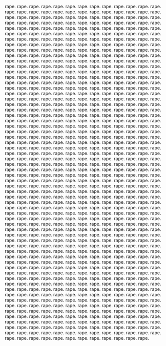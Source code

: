 rape. rape. rape. rape. rape. rape. rape. rape. rape. rape. rape. rape. rape. rape. rape. rape. rape. rape. rape. rape. rape. rape. rape. rape. rape. rape. rape. rape. rape. rape. rape. rape. rape. rape. rape. rape. rape. rape. rape. rape. rape. rape. rape. rape. rape. rape. rape. rape. rape. rape. rape. rape. rape. rape. rape. rape. rape. rape. rape. rape. rape. rape. rape. rape. rape. rape. rape. rape. rape. rape. rape. rape. rape. rape. rape. rape. rape. rape. rape. rape. rape. rape. rape. rape. rape. rape. rape. rape. rape. rape. rape. rape. rape. rape. rape. rape. rape. rape. rape. rape. rape. rape. rape. rape. rape. rape. rape. rape. rape. rape. rape. rape. rape. rape. rape. rape. rape. rape. rape. rape. rape. rape. rape. rape. rape. rape. rape. rape. rape. rape. rape. rape. rape. rape. rape. rape. rape. rape. rape. rape. rape. rape. rape. rape. rape. rape. rape. rape. rape. rape. rape. rape. rape. rape. rape. rape. rape. rape. rape. rape. rape. rape. rape. rape. rape. rape. rape. rape. rape. rape. rape. rape. rape. rape. rape. rape. rape. rape. rape. rape. rape. rape. rape. rape. rape. rape. rape. rape. rape. rape. rape. rape. rape. rape. rape. rape. rape. rape. rape. rape. rape. rape. rape. rape. rape. rape. rape. rape. rape. rape. rape. rape. rape. rape. rape. rape. rape. rape. rape. rape. rape. rape. rape. rape. rape. rape. rape. rape. rape. rape. rape. rape. rape. rape. rape. rape. rape. rape. rape. rape. rape. rape. rape. rape. rape. rape. rape. rape. rape. rape. rape. rape. rape. rape. rape. rape. rape. rape. rape. rape. rape. rape. rape. rape. rape. rape. rape. rape. rape. rape. rape. rape. rape. rape. rape. rape. rape. rape. rape. rape. rape. rape. rape. rape. rape. rape. rape. rape. rape. rape. rape. rape. rape. rape. rape. rape. rape. rape. rape. rape. rape. rape. rape. rape. rape. rape. rape. rape. rape. rape. rape. rape. rape. rape. rape. rape. rape. rape. rape. rape. rape. rape. rape. rape. rape. rape. rape. rape. rape. rape. rape. rape. rape. rape. rape. rape. rape. rape. rape. rape. rape. rape. rape. rape. rape. rape. rape. rape. rape. rape. rape. rape. rape. rape. rape. rape. rape. rape. rape. rape. rape. rape. rape. rape. rape. rape. rape. rape. rape. rape. rape. rape. rape. rape. rape. rape. rape. rape. rape. rape. rape. rape. rape. rape. rape. rape. rape. rape. rape. rape. rape. rape. rape. rape. rape. rape. rape. rape. rape. rape. rape. rape. rape. rape. rape. rape. rape. rape. rape. rape. rape. rape. rape. rape. rape. rape. rape. rape. rape. rape. rape. rape. rape. rape. rape. rape. rape. rape. rape. rape. rape. rape. rape. rape. rape. rape. rape. rape. rape. rape. rape. rape. rape. rape. rape. rape. rape. rape. rape. rape. rape. rape. rape. rape. rape. rape. rape. rape. rape. rape. rape. rape. rape. rape. rape. rape. rape. rape. rape. rape. rape. rape. rape. rape. rape. rape. rape. rape. rape. rape. rape. rape. rape. rape. rape. rape. rape. rape. rape. rape. rape. rape. rape. rape. rape. rape. rape. rape. rape. rape. rape. rape. rape. rape. rape. rape. rape. rape. rape. rape. rape. rape. rape. rape. rape. rape. rape. rape. rape. rape. rape. rape. rape. rape. rape. rape. rape. rape. rape. rape. rape. rape. rape. rape. rape. rape. rape. rape. rape. rape. rape. rape. rape. rape. rape. rape. rape. rape. rape. rape. rape. rape. rape. rape. rape. rape. rape. rape. rape. rape. rape. rape. rape. rape. rape. rape. rape. rape. rape. rape. rape. rape. rape. rape. rape. rape. rape. rape. rape. rape. rape. rape. rape. rape. rape. rape. rape. rape. rape. rape. rape. rape. rape. rape. rape. rape. rape. rape. rape. rape. rape. rape. rape. rape. rape. rape. rape. rape. rape. rape. rape. rape. rape. rape. rape. rape. rape. rape. rape. rape. rape. rape. rape. rape. rape. rape. rape. rape. rape. rape. rape. rape. rape. rape. rape. rape. rape. rape. rape. rape. rape. rape. rape. rape. rape. rape. rape. rape. rape. rape. rape. rape. rape. rape. rape. rape. rape. rape. rape. rape. rape. rape. rape. rape. rape. rape. rape. rape. rape. rape. rape. rape. rape. rape. rape. rape. rape. rape. rape. rape. rape. rape. rape. rape. rape. rape. rape. rape. rape. rape. rape. rape. rape. rape. rape. rape. rape. rape. rape. rape. rape. rape. rape. rape. rape. rape. rape. rape. rape. rape. rape. rape. rape. rape. rape. rape. rape. rape. rape. rape. rape. rape. rape. rape. rape. rape. rape. rape. rape. rape. rape. rape. rape. rape. rape. rape. rape. rape. rape. rape. rape. rape. rape. rape. rape. rape. rape. rape. rape. rape. rape. rape. rape. rape. rape. rape. rape. rape. rape. rape. rape. rape. rape. rape. rape. rape. rape. rape. rape. rape. rape. rape. rape. rape. rape. rape. rape. rape. rape. rape. rape. rape. rape. rape. rape. rape. rape. rape. rape. rape. rape. rape. rape. rape. rape. rape. rape. rape. rape. rape. rape. rape. rape. rape. rape. 
